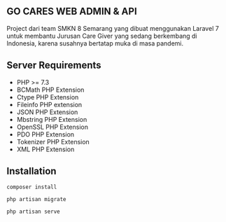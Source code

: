 ## GO CARES WEB ADMIN & API

Project dari team SMKN 8 Semarang yang dibuat menggunakan Laravel 7 untuk membantu Jurusan Care Giver yang sedang berkembang di Indonesia, karena susahnya bertatap muka di masa pandemi.

## Server Requirements

- PHP >= 7.3
- BCMath PHP Extension
- Ctype PHP Extension
- Fileinfo PHP extension
- JSON PHP Extension
- Mbstring PHP Extension
- OpenSSL PHP Extension
- PDO PHP Extension
- Tokenizer PHP Extension
- XML PHP Extension

## Installation

    composer install

    php artisan migrate

    php artisan serve
